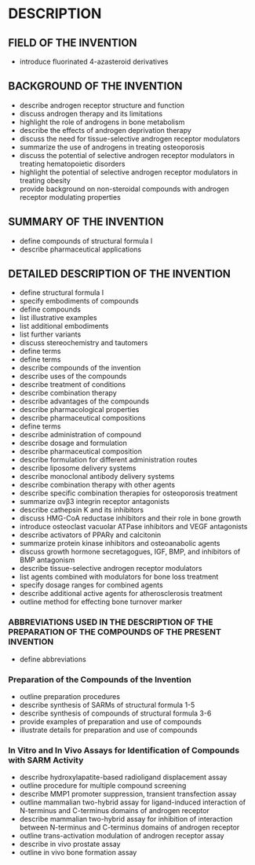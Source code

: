 # DESCRIPTION

## FIELD OF THE INVENTION

- introduce fluorinated 4-azasteroid derivatives

## BACKGROUND OF THE INVENTION

- describe androgen receptor structure and function
- discuss androgen therapy and its limitations
- highlight the role of androgens in bone metabolism
- describe the effects of androgen deprivation therapy
- discuss the need for tissue-selective androgen receptor modulators
- summarize the use of androgens in treating osteoporosis
- discuss the potential of selective androgen receptor modulators in treating hematopoietic disorders
- highlight the potential of selective androgen receptor modulators in treating obesity
- provide background on non-steroidal compounds with androgen receptor modulating properties

## SUMMARY OF THE INVENTION

- define compounds of structural formula I
- describe pharmaceutical applications

## DETAILED DESCRIPTION OF THE INVENTION

- define structural formula I
- specify embodiments of compounds
- define compounds
- list illustrative examples
- list additional embodiments
- list further variants
- discuss stereochemistry and tautomers
- define terms
- define terms
- describe compounds of the invention
- describe uses of the compounds
- describe treatment of conditions
- describe combination therapy
- describe advantages of the compounds
- describe pharmacological properties
- describe pharmaceutical compositions
- define terms
- describe administration of compound
- describe dosage and formulation
- describe pharmaceutical composition
- describe formulation for different administration routes
- describe liposome delivery systems
- describe monoclonal antibody delivery systems
- describe combination therapy with other agents
- describe specific combination therapies for osteoporosis treatment
- summarize αvβ3 integrin receptor antagonists
- describe cathepsin K and its inhibitors
- discuss HMG-CoA reductase inhibitors and their role in bone growth
- introduce osteoclast vacuolar ATPase inhibitors and VEGF antagonists
- describe activators of PPARγ and calcitonin
- summarize protein kinase inhibitors and osteoanabolic agents
- discuss growth hormone secretagogues, IGF, BMP, and inhibitors of BMP antagonism
- describe tissue-selective androgen receptor modulators
- list agents combined with modulators for bone loss treatment
- specify dosage ranges for combined agents
- describe additional active agents for atherosclerosis treatment
- outline method for effecting bone turnover marker

### ABBREVIATIONS USED IN THE DESCRIPTION OF THE PREPARATION OF THE COMPOUNDS OF THE PRESENT INVENTION

- define abbreviations

### Preparation of the Compounds of the Invention

- outline preparation procedures
- describe synthesis of SARMs of structural formula 1-5
- describe synthesis of compounds of structural formula 3-6
- provide examples of preparation and use of compounds
- illustrate details for preparation and use of compounds

### In Vitro and In Vivo Assays for Identification of Compounds with SARM Activity

- describe hydroxylapatite-based radioligand displacement assay
- outline procedure for multiple compound screening
- describe MMP1 promoter suppression, transient transfection assay
- outline mammalian two-hybrid assay for ligand-induced interaction of N-terminus and C-terminus domains of androgen receptor
- describe mammalian two-hybrid assay for inhibition of interaction between N-terminus and C-terminus domains of androgen receptor
- outline trans-activation modulation of androgen receptor assay
- describe in vivo prostate assay
- outline in vivo bone formation assay

